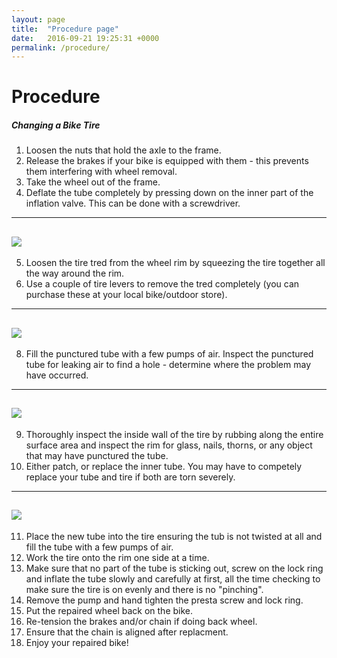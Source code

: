 ```yaml
---
layout: page
title:  "Procedure page"
date:   2016-09-21 19:25:31 +0000
permalink: /procedure/
---
```


# Procedure

##### Changing a Bike Tire
1) Loosen the nuts that hold the axle to the frame. <br/>
2) Release the brakes if your bike is equipped with them - this prevents them interfering with wheel removal. <br/>
3) Take the wheel out of the frame. <br/>
4) Deflate the tube completely by pressing down on the inner part of the inflation valve. This can be done with a screwdriver. <br/>

---
![](http://justyna.typepad.com/photos/uncategorized/2008/07/20/1pressschrader.jpg)
---
5) Loosen the tire tred from the wheel rim by squeezing the tire together all the way around the rim. <br/>
6) Use a couple of tire levers to remove the tred completely (you can purchase these at your local bike/outdoor store). <br/>

---
![](http://cdn.coresites.factorymedia.com/twc/wp-content/uploads/2013/03/IMG_5156.jpg)
---
8) Fill the punctured tube with a few pumps of air. Inspect the punctured tube for leaking air to find a hole - determine where the problem may have occurred. <br/>

---
![](https://i.ytimg.com/vi/HN7MO0zMiSw/maxresdefault.jpg)
---
9) Thoroughly inspect the inside wall of the tire by rubbing along the entire surface area and inspect the rim for glass, nails, thorns, or any object that may have punctured the tube. <br/>
10) Either patch, or replace the inner tube. You may have to competely replace your tube and tire if both are torn severely. <br/>

---
![](http://dingo.care2.com/pictures/greenliving/1011/1010443.large.jpg)
---
11) Place the new tube into the tire ensuring the tub is not twisted at all and fill the tube with a few pumps of air. <br/>
12) Work the tire onto the rim one side at a time. <br/>
13) Make sure that no part of the tube is sticking out, screw on the lock ring and inflate the tube slowly and carefully at first, all the time checking to make sure the tire is on evenly and there is no "pinching". <br/>
14) Remove the pump and hand tighten the presta screw and lock ring. <br/>
15) Put the repaired wheel back on the bike. <br/>
16) Re-tension the brakes and/or chain if doing back wheel. <br/>
17) Ensure that the chain is aligned after replacment. <br/>
18) Enjoy your repaired bike! <br/>
